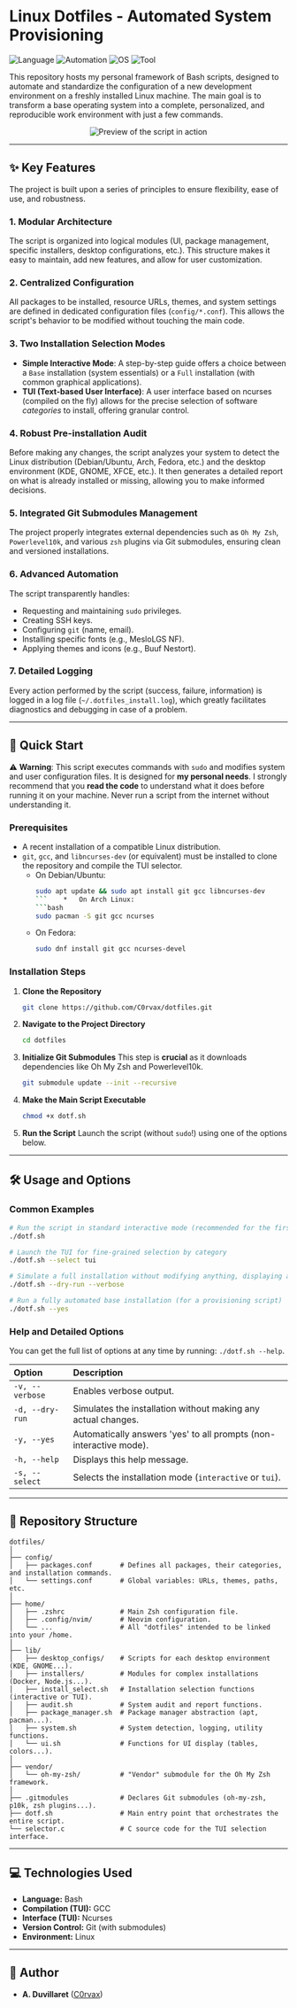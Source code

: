 # Linux Dotfiles - Automated System Provisioning

![Language](https://img.shields.io/badge/Language-Bash-informational) ![Automation](https://img.shields.io/badge/Automation-Scripts-orange) ![OS](https://img.shields.io/badge/OS-Linux-critical) ![Tool](https://img.shields.io/badge/Interface-TUI-green)

This repository hosts my personal framework of Bash scripts, designed to automate and standardize the configuration of a new development environment on a freshly installed Linux machine. The main goal is to transform a base operating system into a complete, personalized, and reproducible work environment with just a few commands.

<p align="center">
<img src="https://raw.githubusercontent.com/C0rvax/dotfiles/main/dotfiles.png" alt="Preview of the script in action"/>
</p>

---

## ✨ Key Features

The project is built upon a series of principles to ensure flexibility, ease of use, and robustness.

### 1. Modular Architecture
The script is organized into logical modules (UI, package management, specific installers, desktop configurations, etc.). This structure makes it easy to maintain, add new features, and allow for user customization.

### 2. Centralized Configuration
All packages to be installed, resource URLs, themes, and system settings are defined in dedicated configuration files (`config/*.conf`). This allows the script's behavior to be modified without touching the main code.

### 3. Two Installation Selection Modes
*   **Simple Interactive Mode**: A step-by-step guide offers a choice between a `Base` installation (system essentials) or a `Full` installation (with common graphical applications).
*   **TUI (Text-based User Interface)**: A user interface based on ncurses (compiled on the fly) allows for the precise selection of software *categories* to install, offering granular control.

### 4. Robust Pre-installation Audit
Before making any changes, the script analyzes your system to detect the Linux distribution (Debian/Ubuntu, Arch, Fedora, etc.) and the desktop environment (KDE, GNOME, XFCE, etc.). It then generates a detailed report on what is already installed or missing, allowing you to make informed decisions.

### 5. Integrated Git Submodules Management
The project properly integrates external dependencies such as `Oh My Zsh`, `Powerlevel10k`, and various `zsh` plugins via Git submodules, ensuring clean and versioned installations.

### 6. Advanced Automation
The script transparently handles:
*   Requesting and maintaining `sudo` privileges.
*   Creating SSH keys.
*   Configuring `git` (name, email).
*   Installing specific fonts (e.g., MesloLGS NF).
*   Applying themes and icons (e.g., Buuf Nestort).

### 7. Detailed Logging
Every action performed by the script (success, failure, information) is logged in a log file (`~/.dotfiles_install.log`), which greatly facilitates diagnostics and debugging in case of a problem.

---

## 🚀 Quick Start

⚠️ **Warning**: This script executes commands with `sudo` and modifies system and user configuration files. It is designed for **my personal needs**. I strongly recommend that you **read the code** to understand what it does before running it on your machine. Never run a script from the internet without understanding it.

### Prerequisites

*   A recent installation of a compatible Linux distribution.
*   `git`, `gcc`, and `libncurses-dev` (or equivalent) must be installed to clone the repository and compile the TUI selector.
    *   On Debian/Ubuntu:
        ```bash
        sudo apt update && sudo apt install git gcc libncurses-dev
        ```    *   On Arch Linux:
        ```bash
        sudo pacman -S git gcc ncurses
        ```
    *   On Fedora:
        ```bash
        sudo dnf install git gcc ncurses-devel
        ```

### Installation Steps

1.  **Clone the Repository**
    ```bash
    git clone https://github.com/C0rvax/dotfiles.git
    ```

2.  **Navigate to the Project Directory**
    ```bash
    cd dotfiles
    ```

3.  **Initialize Git Submodules**
    This step is **crucial** as it downloads dependencies like Oh My Zsh and Powerlevel10k.
    ```bash
    git submodule update --init --recursive
    ```

4.  **Make the Main Script Executable**
    ```bash
    chmod +x dotf.sh
    ```

5.  **Run the Script**
    Launch the script (without `sudo`!) using one of the options below.

---

## 🛠️ Usage and Options

### Common Examples

```bash
# Run the script in standard interactive mode (recommended for the first time)
./dotf.sh

# Launch the TUI for fine-grained selection by category
./dotf.sh --select tui

# Simulate a full installation without modifying anything, displaying all steps
./dotf.sh --dry-run --verbose

# Run a fully automated base installation (for a provisioning script)
./dotf.sh --yes
```

### Help and Detailed Options

You can get the full list of options at any time by running: `./dotf.sh --help`.

| Option | Description |
| :--- | :--- |
| `-v, --verbose` | Enables verbose output. |
| `-d, --dry-run` | Simulates the installation without making any actual changes. |
| `-y, --yes` | Automatically answers 'yes' to all prompts (non-interactive mode). |
| `-h, --help` | Displays this help message. |
| `-s, --select` | Selects the installation mode (`interactive` or `tui`). |

---

## 📁 Repository Structure

```
dotfiles/
│
├── config/
│   ├── packages.conf       # Defines all packages, their categories, and installation commands.
│   └── settings.conf       # Global variables: URLs, themes, paths, etc.
│
├── home/
│   ├── .zshrc              # Main Zsh configuration file.
│   ├── .config/nvim/       # Neovim configuration.
│   └── ...                 # All "dotfiles" intended to be linked into your /home.
│
├── lib/
│   ├── desktop_configs/    # Scripts for each desktop environment (KDE, GNOME...).
│   ├── installers/         # Modules for complex installations (Docker, Node.js...).
│   ├── install_select.sh   # Installation selection functions (interactive or TUI).
│   ├── audit.sh            # System audit and report functions.
│   ├── package_manager.sh  # Package manager abstraction (apt, pacman...).
│   ├── system.sh           # System detection, logging, utility functions.
│   └── ui.sh               # Functions for UI display (tables, colors...).
│
├── vendor/
│   └── oh-my-zsh/          # "Vendor" submodule for the Oh My Zsh framework.
│
├── .gitmodules             # Declares Git submodules (oh-my-zsh, p10k, zsh plugins...).
├── dotf.sh                 # Main entry point that orchestrates the entire script.
└── selector.c              # C source code for the TUI selection interface.
```

---

## 💻 Technologies Used

*   **Language:** Bash
*   **Compilation (TUI):** GCC
*   **Interface (TUI):** Ncurses
*   **Version Control:** Git (with submodules)
*   **Environment:** Linux

---

## 👤 Author

*   **A. Duvillaret** ([C0rvax](https://github.com/C0rvax))
